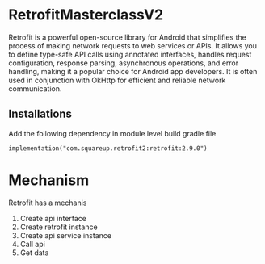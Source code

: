 # RetrofitMasterclassV2

Retrofit is a powerful open-source library for Android that simplifies the process of making network requests to web services or APIs. It allows you to define type-safe API calls using annotated interfaces, handles request configuration, response parsing, asynchronous operations, and error handling, making it a popular choice for Android app developers. It is often used in conjunction with OkHttp for efficient and reliable network communication.

## Installations
Add the following dependency in module level build gradle file
```
implementation("com.squareup.retrofit2:retrofit:2.9.0")
```

# Mechanism
Retrofit has a mechanis

1. Create api interface
2. Create retrofit instance
3. Create api service instance
4. Call api
5. Get data


<!--stackedit_data:
eyJoaXN0b3J5IjpbLTczMjc1NDgxMywtMTk4NDUwOTM5OF19
-->